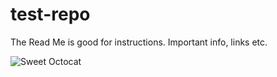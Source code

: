 # test-repo

The Read Me is good for instructions. Important info, links etc.

![Sweet Octocat](https://octodex.github.com/images/Terracottocat_Single.png)
